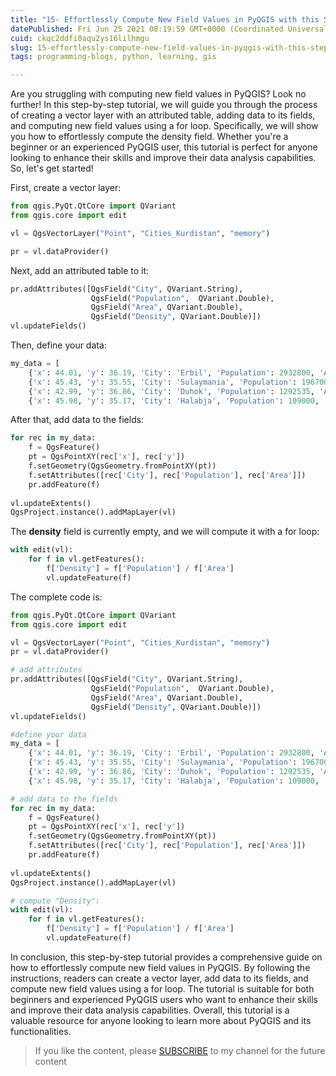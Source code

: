 ```yaml
---
title: "15- Effortlessly Compute New Field Values in PyQGIS with this Step-by-Step Tutorial"
datePublished: Fri Jun 25 2021 08:19:59 GMT+0000 (Coordinated Universal Time)
cuid: ckqc2ddfi0aqu2ys16lilhmgu
slug: 15-effortlessly-compute-new-field-values-in-pyqgis-with-this-step-by-step-tutorial
tags: programming-blogs, python, learning, gis

---
```


Are you struggling with computing new field values in PyQGIS? Look no further! In this step-by-step tutorial, we will guide you through the process of creating a vector layer with an attributed table, adding data to its fields, and computing new field values using a for loop. Specifically, we will show you how to effortlessly compute the density field. Whether you're a beginner or an experienced PyQGIS user, this tutorial is perfect for anyone looking to enhance their skills and improve their data analysis capabilities. So, let's get started!

First, create a vector layer:

```python
from qgis.PyQt.QtCore import QVariant
from qgis.core import edit

vl = QgsVectorLayer("Point", "Cities_Kurdistan", "memory")

pr = vl.dataProvider()
```

Next, add an attributed table to it:

```python
pr.addAttributes([QgsField("City", QVariant.String),
                  QgsField("Population",  QVariant.Double),
                  QgsField("Area", QVariant.Double),
                  QgsField("Density", QVariant.Double)])
vl.updateFields()
```

Then, define your data:

```python
my_data = [
    {'x': 44.01, 'y': 36.19, 'City': 'Erbil', 'Population': 2932800, 'Area': 14872},
    {'x': 45.43, 'y': 35.55, 'City': 'Sulaymania', 'Population': 1967000, 'Area': 20143},
    {'x': 42.99, 'y': 36.86, 'City': 'Duhok', 'Population': 1292535, 'Area': 10955},
    {'x': 45.98, 'y': 35.17, 'City': 'Halabja', 'Population': 109000, 'Area': 889}]
```

After that, add data to the fields:

```python
for rec in my_data:
    f = QgsFeature()
    pt = QgsPointXY(rec['x'], rec['y'])
    f.setGeometry(QgsGeometry.fromPointXY(pt))
    f.setAttributes([rec['City'], rec['Population'], rec['Area']])
    pr.addFeature(f)
 
vl.updateExtents() 
QgsProject.instance().addMapLayer(vl)
```

The **density** field is currently empty, and we will compute it with a for loop:

```python
with edit(vl):
    for f in vl.getFeatures():
        f['Density'] = f['Population'] / f['Area']
        vl.updateFeature(f)
```

The complete code is:

```python
from qgis.PyQt.QtCore import QVariant
from qgis.core import edit

vl = QgsVectorLayer("Point", "Cities_Kurdistan", "memory")
pr = vl.dataProvider()

# add attributes
pr.addAttributes([QgsField("City", QVariant.String),
                  QgsField("Population",  QVariant.Double),
                  QgsField("Area", QVariant.Double),
                  QgsField("Density", QVariant.Double)])
vl.updateFields()

#define your data
my_data = [
    {'x': 44.01, 'y': 36.19, 'City': 'Erbil', 'Population': 2932800, 'Area': 14872},
    {'x': 45.43, 'y': 35.55, 'City': 'Sulaymania', 'Population': 1967000, 'Area': 20143},
    {'x': 42.99, 'y': 36.86, 'City': 'Duhok', 'Population': 1292535, 'Area': 10955},
    {'x': 45.98, 'y': 35.17, 'City': 'Halabja', 'Population': 109000, 'Area': 889}]

# add data to the fields    
for rec in my_data:
    f = QgsFeature()
    pt = QgsPointXY(rec['x'], rec['y'])
    f.setGeometry(QgsGeometry.fromPointXY(pt))
    f.setAttributes([rec['City'], rec['Population'], rec['Area']])
    pr.addFeature(f)
 
vl.updateExtents() 
QgsProject.instance().addMapLayer(vl)

# compute "Density":
with edit(vl):
    for f in vl.getFeatures():
        f['Density'] = f['Population'] / f['Area']
        vl.updateFeature(f)
```

In conclusion, this step-by-step tutorial provides a comprehensive guide on how to effortlessly compute new field values in PyQGIS. By following the instructions, readers can create a vector layer, add data to its fields, and compute new field values using a for loop. The tutorial is suitable for both beginners and experienced PyQGIS users who want to enhance their skills and improve their data analysis capabilities. Overall, this tutorial is a valuable resource for anyone looking to learn more about PyQGIS and its functionalities.

> If you like the content, please [SUBSCRIBE](https://www.youtube.com/channel/UCpbWlHEqBSnJb6i4UemXQpA?sub_confirmation=1) to my channel for the future content
